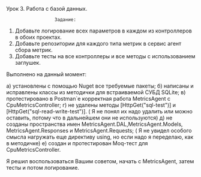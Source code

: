 Урок 3. Работа с базой данных.

                      Задание:

1) Добавьте логирование всех параметров в каждом из контроллеров в обоих проектах.
2) Добавьте репозитории для каждого типа метрик в сервис агент сбора метрик.
3) Добавьте тесты на все контроллеры и все методы с использованием заглушек.


 Выполнено на данный момент: 

а) установлены с помощью Nuget все требуемые пакеты;
б) написаны и исправлены классы из методички для встраиваемой СУБД SQLite;
в) протестировано в Postman`e корректная работа MetricsAgent c CpuMetricsController;
г) не удалены методы [HttpGet("sql-test")] и [HttpGet("sql-read-write-test")].
   ( Я не понял их надо удалить или можно оставить, потому что в дальнейшем они не используются)
д) не созданы пространства имен MetricsAgent.DAL,MetricsAgent.Models, MetricsAgent.Responses и MetricsAgent.Requests;
   ( Я не увидел особого смысла нагружать еще директиву using, но если надо я переделаю, как в методичке)
е) создан и протестирован Moq-тест для CpuMetricsController.

 Я решил воспользоваться Вашим советом, начать с MetricsAgent, затем тесты и потом логирование.
 

